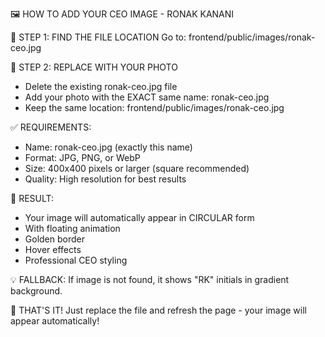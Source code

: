 🖼️ HOW TO ADD YOUR CEO IMAGE - RONAK KANANI

📁 STEP 1: FIND THE FILE LOCATION
Go to: frontend/public/images/ronak-ceo.jpg

📸 STEP 2: REPLACE WITH YOUR PHOTO
- Delete the existing ronak-ceo.jpg file
- Add your photo with the EXACT same name: ronak-ceo.jpg
- Keep the same location: frontend/public/images/ronak-ceo.jpg

✅ REQUIREMENTS:
- Name: ronak-ceo.jpg (exactly this name)
- Format: JPG, PNG, or WebP
- Size: 400x400 pixels or larger (square recommended)
- Quality: High resolution for best results

🎯 RESULT:
- Your image will automatically appear in CIRCULAR form
- With floating animation
- Golden border
- Hover effects
- Professional CEO styling

💡 FALLBACK:
If image is not found, it shows "RK" initials in gradient background.

🔧 THAT'S IT! 
Just replace the file and refresh the page - your image will appear automatically!
